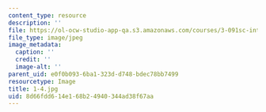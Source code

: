 ```yaml
---
content_type: resource
description: ''
file: https://ol-ocw-studio-app-qa.s3.amazonaws.com/courses/3-091sc-introduction-to-solid-state-chemistry-fall-2010/8d66fdd614e168b24940344ad38f67aa_1-4.jpg
file_type: image/jpeg
image_metadata:
  caption: ''
  credit: ''
  image-alt: ''
parent_uid: e0f0b093-6ba1-323d-d748-bdec78bb7499
resourcetype: Image
title: 1-4.jpg
uid: 8d66fdd6-14e1-68b2-4940-344ad38f67aa
---
```

